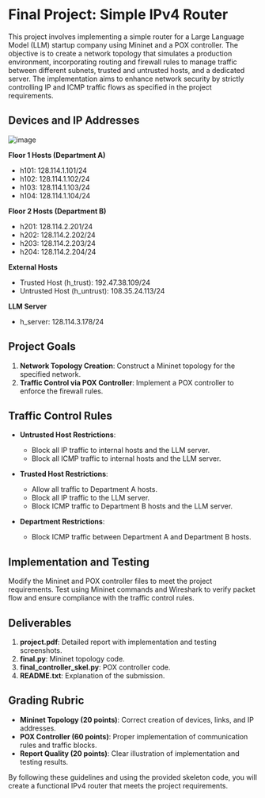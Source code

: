# Final Project: Simple IPv4 Router

This project involves implementing a simple router for a Large Language Model (LLM) startup company using Mininet and a POX controller. The objective is to create a network topology that simulates a production environment, incorporating routing and firewall rules to manage traffic between different subnets, trusted and untrusted hosts, and a dedicated server. The implementation aims to enhance network security by strictly controlling IP and ICMP traffic flows as specified in the project requirements.

## Devices and IP Addresses
![image](https://github.com/paolopedroso/simpleipv4router/assets/108847100/3d6b0b71-a109-4052-9e75-7c8242512e38)

**Floor 1 Hosts (Department A)**
- h101: 128.114.1.101/24
- h102: 128.114.1.102/24
- h103: 128.114.1.103/24
- h104: 128.114.1.104/24

**Floor 2 Hosts (Department B)**
- h201: 128.114.2.201/24
- h202: 128.114.2.202/24
- h203: 128.114.2.203/24
- h204: 128.114.2.204/24

**External Hosts**
- Trusted Host (h_trust): 192.47.38.109/24
- Untrusted Host (h_untrust): 108.35.24.113/24

**LLM Server**
- h_server: 128.114.3.178/24

## Project Goals

1. **Network Topology Creation**: Construct a Mininet topology for the specified network.
2. **Traffic Control via POX Controller**: Implement a POX controller to enforce the firewall rules.

## Traffic Control Rules

- **Untrusted Host Restrictions**:
  - Block all IP traffic to internal hosts and the LLM server.
  - Block all ICMP traffic to internal hosts and the LLM server.

- **Trusted Host Restrictions**:
  - Allow all traffic to Department A hosts.
  - Block all IP traffic to the LLM server.
  - Block ICMP traffic to Department B hosts and the LLM server.

- **Department Restrictions**:
  - Block ICMP traffic between Department A and Department B hosts.

## Implementation and Testing

Modify the Mininet and POX controller files to meet the project requirements. Test using Mininet commands and Wireshark to verify packet flow and ensure compliance with the traffic control rules.

## Deliverables

1. **project.pdf**: Detailed report with implementation and testing screenshots.
2. **final.py**: Mininet topology code.
3. **final_controller_skel.py**: POX controller code.
4. **README.txt**: Explanation of the submission.

## Grading Rubric

- **Mininet Topology (20 points)**: Correct creation of devices, links, and IP addresses.
- **POX Controller (60 points)**: Proper implementation of communication rules and traffic blocks.
- **Report Quality (20 points)**: Clear illustration of implementation and testing results.

By following these guidelines and using the provided skeleton code, you will create a functional IPv4 router that meets the project requirements.

